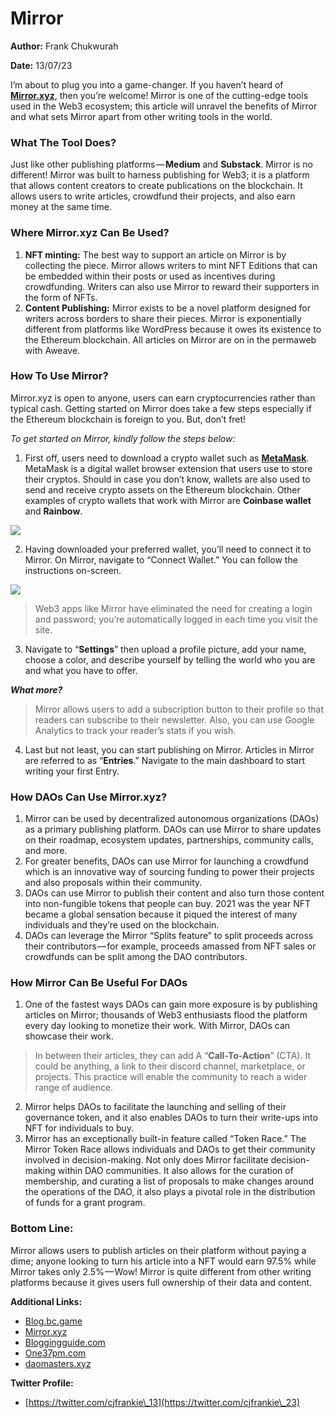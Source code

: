 # Mirror

**Author:** Frank Chukwurah

**Date:** 13/07/23

I’m about to plug you into a game-changer. If you haven’t heard of [**Mirror.xyz**](https://mirror.xyz), then you’re welcome! Mirror is one of the cutting-edge tools used in the Web3 ecosystem; this article will unravel the benefits of Mirror and what sets Mirror apart from other writing tools in the world.

### What The Tool Does?

Just like other publishing platforms — **Medium** and **Substack**. Mirror is no different! Mirror was built to harness publishing for Web3; it is a platform that allows content creators to create publications on the blockchain. It allows users to write articles, crowdfund their projects, and also earn money at the same time.

### Where Mirror.xyz Can Be Used?

1. **NFT minting:** The best way to support an article on Mirror is by collecting the piece. Mirror allows writers to mint NFT Editions that can be embedded within their posts or used as incentives during crowdfunding. Writers can also use Mirror to reward their supporters in the form of NFTs.
2. **Content Publishing:** Mirror exists to be a novel platform designed for writers across borders to share their pieces. Mirror is exponentially different from platforms like WordPress because it owes its existence to the Ethereum blockchain. All articles on Mirror are on in the permaweb with Aweave.

### How To Use Mirror?

Mirror.xyz is open to anyone, users can earn cryptocurrencies rather than typical cash. Getting started on Mirror does take a few steps especially if the Ethereum blockchain is foreign to you. But, don’t fret!

_To get started on Mirror, kindly follow the steps below:_

1. First off, users need to download a crypto wallet such as [**MetaMask**](https://tinyurl.com/2p8fdx3y). MetaMask is a digital wallet browser extension that users use to store their cryptos. Should in case you don’t know, wallets are also used to send and receive crypto assets on the Ethereum blockchain. Other examples of crypto wallets that work with Mirror are **Coinbase wallet** and **Rainbow**.

![](https://hackmd.io/\_uploads/rJydWeCF3.jpg)

2. Having downloaded your preferred wallet, you’ll need to connect it to Mirror. On Mirror, navigate to “Connect Wallet.” You can follow the instructions on-screen.

![](https://hackmd.io/\_uploads/rykc-eRYh.jpg)

> Web3 apps like Mirror have eliminated the need for creating a login and password; you’re automatically logged in each time you visit the site.

3. Navigate to “**Settings**” then upload a profile picture, add your name, choose a color, and describe yourself by telling the world who you are and what you have to offer.

_**What more?**_

> Mirror allows users to add a subscription button to their profile so that readers can subscribe to their newsletter. Also, you can use Google Analytics to track your reader’s stats if you wish.

4. Last but not least, you can start publishing on Mirror. Articles in Mirror are referred to as “**Entries**.” Navigate to the main dashboard to start writing your first Entry.

### How DAOs Can Use Mirror.xyz?

1. Mirror can be used by decentralized autonomous organizations (DAOs) as a primary publishing platform. DAOs can use Mirror to share updates on their roadmap, ecosystem updates, partnerships, community calls, and more.
2. For greater benefits, DAOs can use Mirror for launching a crowdfund which is an innovative way of sourcing funding to power their projects and also proposals within their community.
3. DAOs can use Mirror to publish their content and also turn those content into non-fungible tokens that people can buy. 2021 was the year NFT became a global sensation because it piqued the interest of many individuals and they’re used on the blockchain.
4. DAOs can leverage the Mirror “Splits feature” to split proceeds across their contributors — for example, proceeds amassed from NFT sales or crowdfunds can be split among the DAO contributors.

### How Mirror Can Be Useful For DAOs

1. One of the fastest ways DAOs can gain more exposure is by publishing articles on Mirror; thousands of Web3 enthusiasts flood the platform every day looking to monetize their work. With Mirror, DAOs can showcase their work.

> In between their articles, they can add A “**Call-To-Action**” (CTA). It could be anything, a link to their discord channel, marketplace, or projects. This practice will enable the community to reach a wider range of audience.

2. Mirror helps DAOs to facilitate the launching and selling of their governance token, and it also enables DAOs to turn their write-ups into NFT for individuals to buy.
3. Mirror has an exceptionally built-in feature called “Token Race.” The Mirror Token Race allows individuals and DAOs to get their community involved in decision-making. Not only does Mirror facilitate decision-making within DAO communities. It also allows for the curation of membership, and curating a list of proposals to make changes around the operations of the DAO, it also plays a pivotal role in the distribution of funds for a grant program.

### Bottom Line:

Mirror allows users to publish articles on their platform without paying a dime; anyone looking to turn his article into a NFT would earn 97.5% while Mirror takes only 2.5% — Wow! Mirror is quite different from other writing platforms because it gives users full ownership of their data and content.

**Additional Links:**

* [Blog.bc.game](https://tinyurl.com/52p8bmz4)
* [Mirror.xyz](https://mirror.xyz)
* [Bloggingguide.com](https://tinyurl.com/4d2a8e9r)
* [One37pm.com](https://tinyurl.com/5xz5zejd)
* [daomasters.xyz](https://tinyurl.com/4rxj542x)

**Twitter Profile:**

* [https://twitter.com/cjfrankie\_13](https://twitter.com/cjfrankie\_23)
